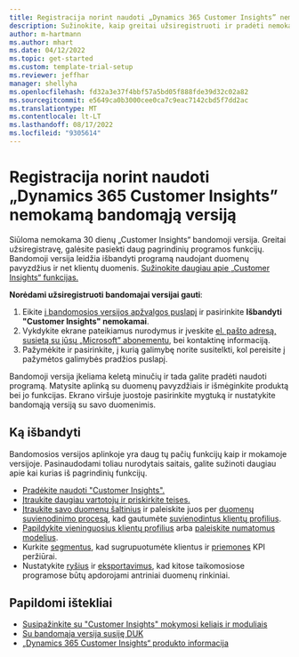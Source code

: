 ```yaml
---
title: Registracija norint naudoti „Dynamics 365 Customer Insights” nemokamą bandomąją versiją
description: Sužinokite, kaip greitai užsiregistruoti ir pradėti nemokamai naudotis „Customer Insights“ bandomąja versija. Susipažinkite su programa naudodami apžvalgas ir vaizdo įrašus bei raskite papildomų mokymosi išteklių.
author: m-hartmann
ms.author: mhart
ms.date: 04/12/2022
ms.topic: get-started
ms.custom: template-trial-setup
ms.reviewer: jeffhar
manager: shellyha
ms.openlocfilehash: fd32a3e37f4bbf57a5bd05f888fde39d32c02a82
ms.sourcegitcommit: e5649ca0b3000cee0ca7c9eac7142cbd5f7dd2ac
ms.translationtype: MT
ms.contentlocale: lt-LT
ms.lasthandoff: 08/17/2022
ms.locfileid: "9305614"
---
```

# <a name="sign-up-for-a-free-dynamics-365-customer-insights-trial"></a>Registracija norint naudoti „Dynamics 365 Customer Insights” nemokamą bandomąją versiją

Siūloma nemokama 30 dienų „Customer Insights“ bandomoji versija. Greitai užsiregistravę, galėsite pasiekti daug pagrindinių programos funkcijų. Bandomoji versija leidžia išbandyti programą naudojant duomenų pavyzdžius ir net klientų duomenis. [Sužinokite daugiau apie „Customer Insights“ funkcijas.](overview.md)

**Norėdami užsiregistruoti bandomajai versijai gauti**:

1. Eikite [į bandomosios versijos apžvalgos puslapį](https://dynamics.microsoft.com/ai/customer-insights/) ir pasirinkite **Išbandyti "Customer Insights" nemokamai**.
1. Vykdykite ekrane pateikiamus nurodymus ir įveskite [el. pašto adresą, susietą su jūsų „Microsoft” abonementu,](https://support.microsoft.com/windows/what-is-a-microsoft-account-4a7c48e9-ff5a-e9c6-5a5c-1a57d66c3bfa) bei kontaktinę informaciją.
1. Pažymėkite ir pasirinkite, į kurią galimybę norite susitelkti, kol pereisite į pažymėtos galimybės pradžios puslapį.

Bandomoji versija įkeliama keletą minučių ir tada galite pradėti naudoti programą. Matysite aplinką su duomenų pavyzdžiais ir išmėginkite produktą bei jo funkcijas. Ekrano viršuje juostoje pasirinkite mygtuką ir nustatykite bandomąją versiją su savo duomenimis.

## <a name="what-to-try"></a>Ką išbandyti

Bandomosios versijos aplinkoje yra daug tų pačių funkcijų kaip ir mokamoje versijoje. Pasinaudodami toliau nurodytais saitais, galite sužinoti daugiau apie kai kurias iš pagrindinių funkcijų.

- [Pradėkite naudoti "Customer Insights".](get-started.md)
- [Įtraukite daugiau vartotojų ir priskirkite teises.](permissions.md)
- [Įtraukite savo duomenų šaltinius](data-sources.md) ir paleiskite juos per [duomenų suvienodinimo procesą](data-unification.md), kad gautumėte [suvienodintus klientų profilius](customer-profiles.md).
- [Papildykite vieninguosius klientų profilius](enrichment-hub.md) arba [paleiskite numatomus modelius](predictions-overview.md).
- Kurkite [segmentus](segments.md), kad sugrupuotumėte klientus ir [priemones](measures.md) KPI peržiūrai.
- Nustatykite [ryšius](connections.md) ir [eksportavimus](export-destinations.md), kad kitose taikomosiose programose būtų apdorojami antriniai duomenų rinkiniai.

## <a name="additional-resources"></a>Papildomi ištekliai

- [Susipažinkite su "Customer Insights" mokymosi keliais ir moduliais](/learn/browse/?products=dynamics-cust-insights)
- [Su bandomąja versija susiję DUK](trial-faq.md)
- [„Dynamics 365 Customer Insights“ produkto informacija](https://dynamics.microsoft.com/ai/customer-insights/)
